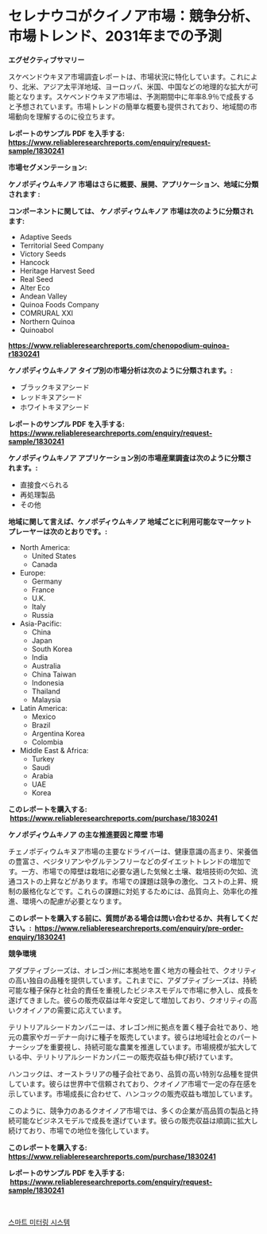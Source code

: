 <p><h1>セレナウコがクイノア市場：競争分析、市場トレンド、2031年までの予測</h1></p><p><strong>エグゼクティブサマリー</strong></p>
<p><p>スケベンドウキヌア市場調査レポートは、市場状況に特化しています。これにより、北米、アジア太平洋地域、ヨーロッパ、米国、中国などの地理的な拡大が可能となります。スケベンドウキヌア市場は、予測期間中に年率8.9％で成長すると予想されています。市場トレンドの簡単な概要も提供されており、地域間の市場動向を理解するのに役立ちます。</p></p>
<p><strong>レポートのサンプル PDF を入手する: <a href="https://www.reliableresearchreports.com/enquiry/request-sample/1830241">https://www.reliableresearchreports.com/enquiry/request-sample/1830241</a></strong></p>
<p><strong>市場セグメンテーション:</strong></p>
<p><strong> ケノポディウムキノア 市場はさらに概要、展開、アプリケーション、地域に分類されます :</strong></p>
<p><strong>コンポーネントに関しては、 ケノポディウムキノア 市場は次のように分類されます: &nbsp;</strong></p>
<p><ul><li>Adaptive Seeds</li><li>Territorial Seed Company</li><li>Victory Seeds</li><li>Hancock</li><li>Heritage Harvest Seed</li><li>Real Seed</li><li>Alter Eco</li><li>Andean Valley</li><li>Quinoa Foods Company</li><li>COMRURAL XXI</li><li>Northern Quinoa</li><li>Quinoabol</li></ul></p>
<p><strong><a href="https://www.reliableresearchreports.com/chenopodium-quinoa-r1830241">https://www.reliableresearchreports.com/chenopodium-quinoa-r1830241</a></strong></p>
<p><strong> ケノポディウムキノア タイプ別の市場分析は次のように分類されます。:</strong></p>
<p><ul><li>ブラックキヌアシード</li><li>レッドキヌアシード</li><li>ホワイトキヌアシード</li></ul></p>
<p><strong>レポートのサンプル PDF を入手する: &nbsp;<a href="https://www.reliableresearchreports.com/enquiry/request-sample/1830241">https://www.reliableresearchreports.com/enquiry/request-sample/1830241</a></strong></p>
<p><strong> ケノポディウムキノア アプリケーション別の市場産業調査は次のように分類されます。:</strong></p>
<p><ul><li>直接食べられる</li><li>再処理製品</li><li>その他</li></ul></p>
<p><strong>地域に関して言えば、ケノポディウムキノア 地域ごとに利用可能なマーケットプレーヤーは次のとおりです。:</strong></p>
<p><ul>
    <li>
        North America:
        <ul>
            <li>United States</li>
            <li>Canada</li>
        </ul>
    </li>
    <li>
        Europe:
        <ul>
            <li>Germany</li>
            <li>France</li>
            <li>U.K.</li>
            <li>Italy</li>
            <li>Russia</li>
        </ul>
    </li>
    <li>
        Asia-Pacific:
        <ul>
            <li>China</li>
            <li>Japan</li>
            <li>South Korea</li>
            <li>India</li>
            <li>Australia</li>
            <li>China Taiwan</li>
            <li>Indonesia</li>
            <li>Thailand</li>
            <li>Malaysia</li>
        </ul>
    </li>
    <li>
        Latin America:
        <ul>
            <li>Mexico</li>
            <li>Brazil</li>
            <li>Argentina Korea</li>
            <li>Colombia</li>
        </ul>
    </li>
    <li>
        Middle East & Africa:
        <ul>
            <li>Turkey</li>
            <li>Saudi</li>
            <li>Arabia</li>
            <li>UAE</li>
            <li>Korea</li>
        </ul>
    </li>
    </ul></p>
<p><strong>このレポートを購入する: &nbsp;<a href="https://www.reliableresearchreports.com/purchase/1830241">https://www.reliableresearchreports.com/purchase/1830241</a></strong></p>
<p><strong>ケノポディウムキノア の主な推進要因と障壁 市場</strong></p>
<p><p>チェノポディウムキヌア市場の主要なドライバーは、健康意識の高まり、栄養価の豊富さ、ベジタリアンやグルテンフリーなどのダイエットトレンドの増加です。一方、市場での障壁は栽培に必要な適した気候と土壌、栽培技術の欠如、流通コストの上昇などがあります。市場での課題は競争の激化、コストの上昇、規制の厳格化などです。これらの課題に対処するためには、品質向上、効率化の推進、環境への配慮が必要となります。</p></p>
<p><strong>このレポートを購入する前に、質問がある場合は問い合わせるか、共有してください。:&nbsp; <a href="https://www.reliableresearchreports.com/enquiry/pre-order-enquiry/1830241">https://www.reliableresearchreports.com/enquiry/pre-order-enquiry/1830241</a></strong></p>
<p><strong>競争環境</strong></p>
<p><p>アダプティブシーズは、オレゴン州に本拠地を置く地方の種会社で、クオリティの高い独自の品種を提供しています。これまでに、アダプティブシーズは、持続可能な種子保存と社会的責任を重視したビジネスモデルで市場に参入し、成長を遂げてきました。彼らの販売収益は年々安定して増加しており、クオリティの高いクオイノアの需要に応えています。</p><p>テリトリアルシードカンパニーは、オレゴン州に拠点を置く種子会社であり、地元の農家やガーデナー向けに種子を販売しています。彼らは地域社会とのパートナーシップを重要視し、持続可能な農業を推進しています。市場規模が拡大している中、テリトリアルシードカンパニーの販売収益も伸び続けています。</p><p>ハンコックは、オーストラリアの種子会社であり、品質の高い特別な品種を提供しています。彼らは世界中で信頼されており、クオイノア市場で一定の存在感を示しています。市場成長に合わせて、ハンコックの販売収益も増加しています。</p><p>このように、競争力のあるクオイノア市場では、多くの企業が高品質の製品と持続可能なビジネスモデルで成長を遂げています。彼らの販売収益は順調に拡大し続けており、市場での地位を強化しています。</p></p>
<p><strong>このレポートを購入する: &nbsp; <a href="https://www.reliableresearchreports.com/purchase/1830241">https://www.reliableresearchreports.com/purchase/1830241</a></strong></p>
<p><strong>レポートのサンプル PDF を入手する: &nbsp;<a href="https://www.reliableresearchreports.com/enquiry/request-sample/1830241">https://www.reliableresearchreports.com/enquiry/request-sample/1830241</a></strong><strong></strong></p>
<p>&nbsp;</p>
<p><p><a href="https://github.com/JackieFauhey9089475/Market-Research-Report-List-1/blob/main/927610629749.md">스마트 미터링 시스템</a></p></p>